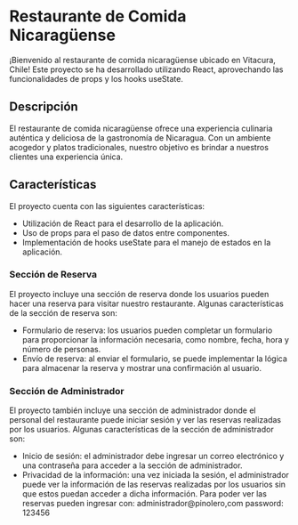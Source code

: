# Restaurante de Comida Nicaragüense

¡Bienvenido al restaurante de comida nicaragüense ubicado en Vitacura, Chile! Este proyecto se ha desarrollado utilizando React, aprovechando las funcionalidades de props y los hooks useState.

## Descripción

El restaurante de comida nicaragüense ofrece una experiencia culinaria auténtica y deliciosa de la gastronomía de Nicaragua. Con un ambiente acogedor y platos tradicionales, nuestro objetivo es brindar a nuestros clientes una experiencia única.

## Características

El proyecto cuenta con las siguientes características:

- Utilización de React para el desarrollo de la aplicación.
- Uso de props para el paso de datos entre componentes.
- Implementación de hooks useState para el manejo de estados en la aplicación.

### Sección de Reserva

El proyecto incluye una sección de reserva donde los usuarios pueden hacer una reserva para visitar nuestro restaurante. Algunas características de la sección de reserva son:

- Formulario de reserva: los usuarios pueden completar un formulario para proporcionar la información necesaria, como nombre, fecha, hora y número de personas.
- Envío de reserva: al enviar el formulario, se puede implementar la lógica para almacenar la reserva y mostrar una confirmación al usuario.

### Sección de Administrador

El proyecto también incluye una sección de administrador donde el personal del restaurante puede iniciar sesión y ver las reservas realizadas por los usuarios. Algunas características de la sección de administrador son:

- Inicio de sesión: el administrador debe ingresar un correo electrónico y una contraseña para acceder a la sección de administrador.
- Privacidad de la información: una vez iniciada la sesión, el administrador puede ver la información de las reservas realizadas por los usuarios sin que estos puedan acceder a dicha información. Para poder ver las reservas pueden ingresar con:
  administrador@pinolero,com
  password: 123456
